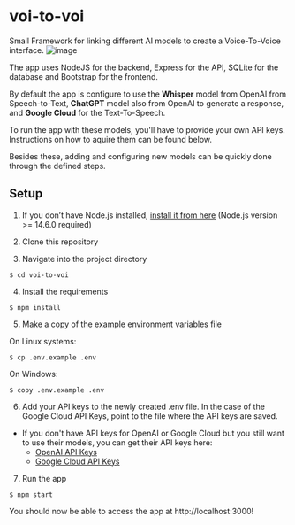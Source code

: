 # voi-to-voi
Small Framework for linking different AI models to create a Voice-To-Voice interface.
![image](https://user-images.githubusercontent.com/44745172/222991112-f3c6df88-1d6d-4cb7-a22b-5274fa5ebc89.png)

The app uses NodeJS for the backend, Express for the API, SQLite for the database and Bootstrap for the frontend.

By default the app is configure to use the **Whisper** model from OpenAI from Speech-to-Text, **ChatGPT** model also from OpenAI to generate a response, and **Google Cloud** for the Text-To-Speech.

To run the app with these models, you'll have to provide your own API keys. Instructions on how to aquire them can be found below.

Besides these, adding and configuring new models can be quickly done through the defined steps.

## Setup

1. If you don’t have Node.js installed, [install it from here](https://nodejs.org/en/) (Node.js version >= 14.6.0 required)

2. Clone this repository

3. Navigate into the project directory

```
$ cd voi-to-voi
```

4. Install the requirements

```
$ npm install
```

5. Make a copy of the example environment variables file

On Linux systems:

```
$ cp .env.example .env
```
On Windows:

```
$ copy .env.example .env
```

6. Add your API keys to the newly created .env file. In the case of the Google Cloud API Keys, point to the file where the API keys are saved.
  - If you don't have API keys for OpenAI or Google Cloud but you still want to use their models, you can get their API keys here:
    - [OpenAI API Keys](https://platform.openai.com/account/api-keys)
    - [Google Cloud API Keys](https://cloud.google.com/text-to-speech/docs/before-you-begin)

7. Run the app

```
$ npm start
```

You should now be able to access the app at http://localhost:3000! 

